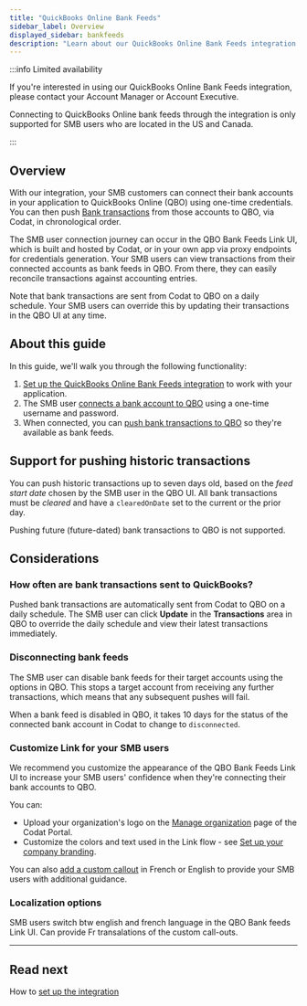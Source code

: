 ```yaml
---
title: "QuickBooks Online Bank Feeds"
sidebar_label: Overview
displayed_sidebar: bankfeeds
description: "Learn about our QuickBooks Online Bank Feeds integration."
---
```


:::info Limited availability

If you're interested in using our QuickBooks Online Bank Feeds integration, please contact your Account Manager or Account Executive.

Connecting to QuickBooks Online bank feeds through the integration is only supported for SMB users who are located in the US and Canada.

:::

## Overview

With our integration, your SMB customers can connect their bank accounts in your application to QuickBooks Online (QBO) using one-time credentials. You can then push [Bank transactions](/accounting-api#/schemas/BankTransactions) from those accounts to QBO, via Codat, in chronological order.

The SMB user connection journey can occur in the QBO Bank Feeds Link UI, which is built and hosted by Codat, or in your own app via proxy endpoints for credentials generation. Your SMB users can view transactions from their connected accounts as bank feeds in QBO. From there, they can easily reconcile transactions against accounting entries.

Note that bank transactions are sent from Codat to QBO on a daily schedule. Your SMB users can override this by updating their transactions in the QBO UI at any time.

## About this guide

In this guide, we'll walk you through the following functionality:

1. [Set up the QuickBooks Online Bank Feeds integration](/bank-feeds-api/qbo-bank-feeds/qbo-bank-feeds-setup) to work with your application.
2. The SMB user [connects a bank account to QBO](/bank-feeds-api/qbo-bank-feeds/qbo-bank-feeds-smb-user) using a one-time username and password.
3. When connected, you can [push bank transactions to QBO](/bank-feeds-api/qbo-bank-feeds/qbo-bank-feeds-push-bank-transactions) so they're available as bank feeds.

## Support for pushing historic transactions

You can push historic transactions up to seven days old, based on the _feed start date_ chosen by the SMB user in the QBO UI. All bank transactions must be _cleared_ and have a `clearedOnDate` set to the current or the prior day.

Pushing future (future-dated) bank transactions to QBO is not supported.

## Considerations

### How often are bank transactions sent to QuickBooks?

Pushed bank transactions are automatically sent from Codat to QBO on a daily schedule. The SMB user can click **Update** in the **Transactions** area in QBO to override the daily schedule and view their latest transactions immediately.

### Disconnecting bank feeds

The SMB user can disable bank feeds for their target accounts using the options in QBO. This stops a target account from receiving any further transactions, which means that any subsequent pushes will fail.

When a bank feed is disabled in QBO, it takes 10 days for the status of the connected bank account in Codat to change to `disconnected`. 

### Customize Link for your SMB users

We recommend you customize the appearance of the QBO Bank Feeds Link UI to increase your SMB users' confidence when they're connecting their bank accounts to QBO.

You can:
- Upload your organization's logo on the [Manage organization](https://app-integration.codat.io/settings/organization) page of the Codat Portal.
- Customize the colors and text used in the Link flow - see [Set up your company branding](/auth-flow/customize/branding).

You can also [add a custom callout](/bank-feeds-api/qbo-bank-feeds/qbo-bank-feeds-setup#add-a-custom-callout-to-the-link-site) in French or English to provide your SMB users with additional guidance.

### Localization options

SMB users switch btw english and french language in the QBO Bank feeds Link UI. Can provide Fr transalations of the custom call-outs.

---

## Read next

How to [set up the integration](/bank-feeds-api/qbo-bank-feeds/qbo-bank-feeds-setup)